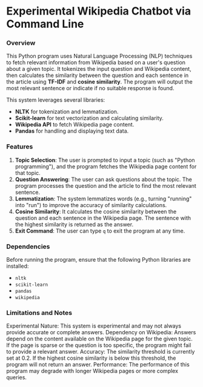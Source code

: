 # Experimental Wikipedia Chatbot via Command Line

### Overview

This Python program uses Natural Language Processing (NLP) techniques to fetch relevant information from Wikipedia based on a user's question about a given topic. It tokenizes the input question and Wikipedia content, then calculates the similarity between the question and each sentence in the article using **TF-IDF** and **cosine similarity**. The program will output the most relevant sentence or indicate if no suitable response is found.

This system leverages several libraries:
- **NLTK** for tokenization and lemmatization.
- **Scikit-learn** for text vectorization and calculating similarity.
- **Wikipedia API** to fetch Wikipedia page content.
- **Pandas** for handling and displaying text data.

### Features

1. **Topic Selection**: The user is prompted to input a topic (such as "Python programming"), and the program fetches the Wikipedia page content for that topic.
2. **Question Answering**: The user can ask questions about the topic. The program processes the question and the article to find the most relevant sentence.
3. **Lemmatization**: The system lemmatizes words (e.g., turning "running" into "run") to improve the accuracy of similarity calculations.
4. **Cosine Similarity**: It calculates the cosine similarity between the question and each sentence in the Wikipedia page. The sentence with the highest similarity is returned as the answer.
5. **Exit Command**: The user can type `q` to exit the program at any time.

### Dependencies

Before running the program, ensure that the following Python libraries are installed:

- `nltk`
- `scikit-learn`
- `pandas`
- `wikipedia`

### Limitations and Notes
Experimental Nature: This system is experimental and may not always provide accurate or complete answers.
Dependency on Wikipedia: Answers depend on the content available on the Wikipedia page for the given topic. If the page is sparse or the question is too specific, the program might fail to provide a relevant answer.
Accuracy: The similarity threshold is currently set at 0.2. If the highest cosine similarity is below this threshold, the program will not return an answer.
Performance: The performance of this program may degrade with longer Wikipedia pages or more complex queries.



 
